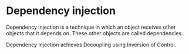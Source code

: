 # Dependency injection
Dependency injection is a technique in which an object receives other objects that it depends on. These other objects are called dependencies.

Dependency Injection achieves Decoupling using Inversion of Control.
